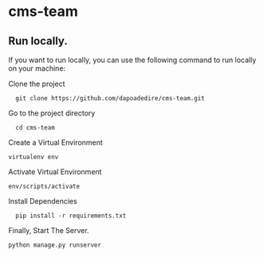 # cms-team

## Run locally.

If you want to run locally, you can use the following command to run locally on your machine:


Clone the project

```
  git clone https://github.com/dapoadedire/cms-team.git
```

Go to the project directory

```
  cd cms-team
```

Create a Virtual Environment 
```
virtualenv env
```
Activate Virtual Environment
```
env/scripts/activate
```
Install Dependencies

```
  pip install -r requirements.txt
```
Finally, Start The Server.
```
python manage.py runserver
```
